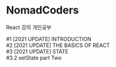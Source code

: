 # NomadCoders

React 강의 개인공부

#1 [2021 UPDATE] INTRODUCTION</br>
#2 [2021 UPDATE] THE BASICS OF REACT</br>
#3 [2021 UPDATE] STATE</br>
#3.2 setState part Two
